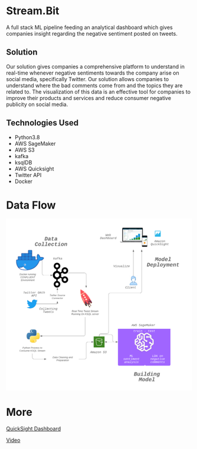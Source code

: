 # Stream.Bit 

A full stack ML pipeline feeding an analytical dashboard which gives companies insight regarding the negative sentiment posted on tweets.


## Solution

Our  solution gives companies a comprehensive platform to understand in real-time whenever negative sentiments towards the company arise on social media, specifically Twitter. Our solution allows companies to understand where the bad comments come from and the topics they are related to. The visualization of this data is an effective tool for companies to improve their products and services and reduce consumer negative publicity on social media.

## Technologies Used

- Python3.8
- AWS SageMaker
- AWS S3
- kafka
- ksqlDB
- AWS Quicksight
- Twitter API
- Docker


# Data Flow

![alt text](https://github.com/DRAE-MLP/PreprocessTweet/blob/master/Twitter%20Diagram.png)

# More
 
[QuickSight Dashboard](https://us-east-1.quicksight.aws.amazon.com/sn/dashboards/6620b339-aca6-4437-aff3-fff4992eec1d) 

[Video](https://youtu.be/zelvtjkOxCo) 